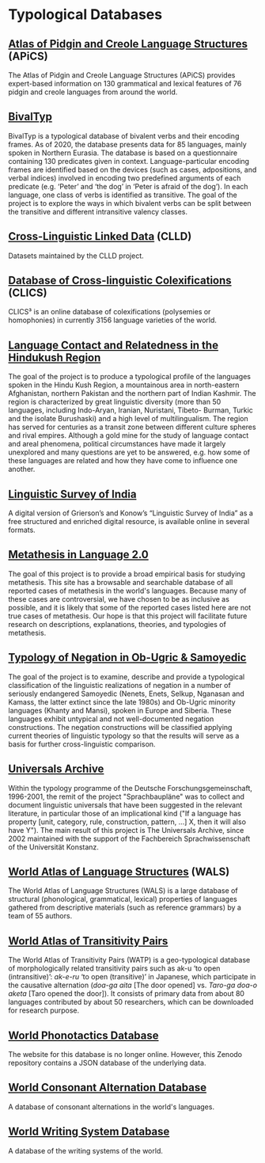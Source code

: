 # Typological Databases

## [Atlas of Pidgin and Creole Language Structures](https://apics-online.info/) (<abbr>APiCS</abbr>)

The Atlas of Pidgin and Creole Language Structures (APiCS) provides expert-based information on 130 grammatical and lexical features of 76 pidgin and creole languages from around the world.

## [BivalTyp](https://bivaltyp.info/)

BivalTyp is a typological database of bivalent verbs and their encoding frames. As of 2020, the database presents data for 85 languages, mainly spoken in Northern Eurasia. The database is based on a questionnaire containing 130 predicates given in context. Language-particular encoding frames are identified based on the devices (such as cases, adpositions, and verbal indices) involved in encoding two predefined arguments of each predicate (e.g. ‘Peter’ and ‘the dog’ in ‘Peter is afraid of the dog’). In each language, one class of verbs is identified as transitive. The goal of the project is to explore the ways in which bivalent verbs can be split between the transitive and different intransitive valency classes.

## [Cross-Linguistic Linked Data](https://clld.org/datasets.html) (<abbr>CLLD</abbr>)

Datasets maintained by the CLLD project.

## [Database of Cross-linguistic Colexifications](https://clics.clld.org/) (CLICS)

CLICS³ is an online database of colexifications (polysemies or homophonies) in currently 3156 language varieties of the world.

## [Language Contact and Relatedness in the Hindukush Region](https://hindukush.ling.su.se/)

The goal of the project is to produce a typological profile of the languages spoken in the Hindu Kush Region, a mountainous area in north-eastern Afghanistan, northern Pakistan and the northern part of Indian Kashmir. The region is characterized by great linguistic diversity (more than 50 languages, including Indo-Aryan, Iranian, Nuristani, Tibeto- Burman, Turkic and the isolate Burushaski) and a high level of multilingualism. The region has served for centuries as a transit zone between different culture spheres and rival empires. Although a gold mine for the study of language contact and areal phenomena, political circumstances have made it largely unexplored and many questions are yet to be answered, e.g. how some of these languages are related and how they have come to influence one another.

## [Linguistic Survey of India](https://spraakbanken.gu.se/blogg/index.php/2020/09/01/griersons-linguistic-survey-of-india-as-open-access-digital-data-resource-for-studying-languages-of-south-asia/)

A digital version of Grierson’s and Konow’s “Linguistic Survey of India” as a free structured and enriched digital resource, is available online in several formats.

## [Metathesis in Language 2.0](https://metathesisinlanguage.osu.edu/)

The goal of this project is to provide a broad empirical basis for studying metathesis. This site has a browsable and searchable database of all reported cases of metathesis in the world's languages. Because many of these cases are controversial, we have chosen to be as inclusive as possible, and it is likely that some of the reported cases listed here are not true cases of metathesis. Our hope is that this project will facilitate future research on descriptions, explanations, theories, and typologies of metathesis.

## [Typology of Negation in Ob-Ugric & Samoyedic](https://www.univie.ac.at/negation/projekt/short-en.html)

  The goal of the project is to examine, describe and provide a typological classification of the linguistic realizations of negation in a number of seriously endangered Samoyedic (Nenets, Enets, Selkup, Nganasan and Kamass, the latter extinct since the late 1980s) and Ob-Ugric minority languages (Khanty and Mansi), spoken in Europe and Siberia. These languages exhibit untypical and not well-documented negation constructions. The negation constructions will be classified applying current theories of linguistic typology so that the results will serve as a basis for further cross-linguistic comparison.

## [Universals Archive](https://typo.uni-konstanz.de/archive/intro/)

Within the typology programme of the Deutsche Forschungsgemeinschaft, 1996-2001, the remit of the project "Sprachbaupläne" was to collect and document linguistic universals that have been suggested in the relevant literature, in particular those of an implicational kind ("If a language has property [unit, category, rule, construction, pattern, ...] X, then it will also have Y"). The main result of this project is The Universals Archive, since 2002 maintained with the support of the Fachbereich Sprachwissenschaft of the Universität Konstanz.

## [World Atlas of Language Structures](https://wals.info/) (<abbr>WALS</abbr>)

The World Atlas of Language Structures (WALS) is a large database of structural (phonological, grammatical, lexical) properties of languages gathered from descriptive materials (such as reference grammars) by a team of 55 authors.

## [World Atlas of Transitivity Pairs](https://watp.ninjal.ac.jp/en/)

  The World Atlas of Transitivity Pairs (WATP) is a geo-typological database of morphologically related transitivity pairs such as ak-u ‘to open (intransitive)’: _ak-e-ru_ ‘to open (transitive)’ in Japanese, which participate in the causative alternation (_doa-ga aita_ [The door opened] vs. _Taro-ga doa-o aketa_ [Taro opened the door]). It consists of primary data from about 80 languages contributed by about 50 researchers, which can be downloaded for research purpose.

## [World Phonotactics Database](https://zenodo.org/record/815506#.XiH6kkuSnD5)

The website for this database is no longer online. However, this Zenodo repository contains a JSON database of the underlying data.

## [World Consonant Alternation Database](https://agricolamz.github.io/wcad/)

A database of consonant alternations in the world's languages.

## [World Writing System Database](https://agricolamz.github.io/wwsd/)

A database of the writing systems of the world.
